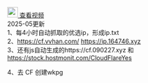 [<img src="https://upload.wikimedia.org/wikipedia/commons/thumb/0/09/YouTube_full-color_icon_%282017%29.svg/40px-YouTube_full-color_icon_%282017%29.svg.png" width="24"> 查看视频](https://www.youtube.com/watch?v=isQ69wWhsxM)<br>
2025-05更新  
1、每4小时自动抓取的优选ip，形成ip.txt  
2、https://cf.vvhan.com/  https://ip.164746.xyz  
3、还有js自动生成的https://cf.090227.xyz 和 https://stock.hostmonit.com/CloudFlareYes

4、去 CF 创建wkpg
